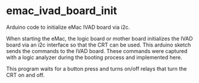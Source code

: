 ﻿# emac_ivad_board_init
Arduino code to initialize eMac IVAD board via i2c.

When starting the eMac, the logic board or mother board initializes the IVAD
board via an i2c interface so that the CRT can be used. This arduino sketch 
sends the commands to the IVAD board. These commands were captured with a logic
analyzer during the booting process and implemented here.

This program waits for a button press and turns on/off relays that turn the
CRT on and off.

